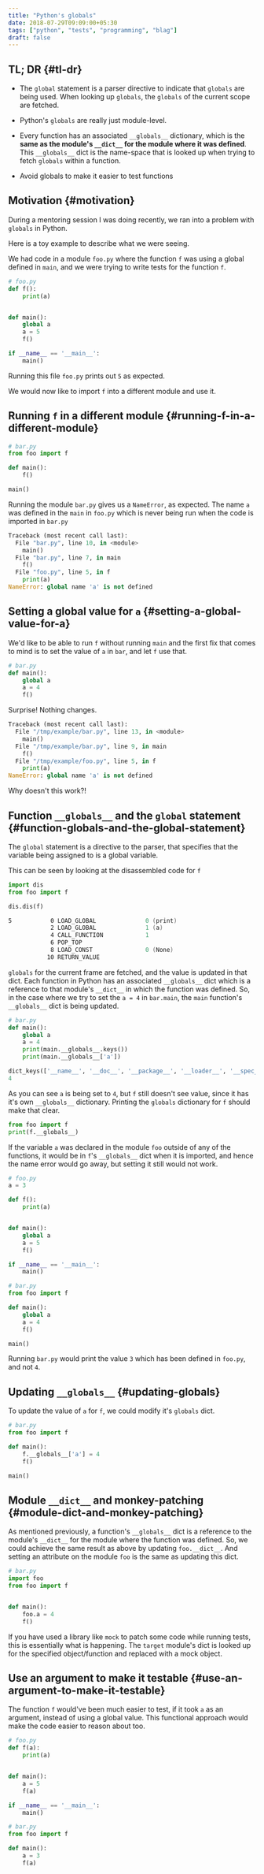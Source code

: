 ```yaml
---
title: "Python's globals"
date: 2018-07-29T09:09:00+05:30
tags: ["python", "tests", "programming", "blag"]
draft: false
---
```


## TL; DR {#tl-dr}

-   The `global` statement is a parser directive to indicate that `globals` are
    being used. When looking up `globals`, the `globals` of the current scope are
    fetched.

-   Python's `globals` are really just module-level.

-   Every function has an associated `__globals__` dictionary, which is the **same
    as the module's `__dict__` for the module where it was defined**. This
    `__globals__` dict is the name-space that is looked up when trying to fetch
    `globals` within a function.

-   Avoid globals to make it easier to test functions


## Motivation {#motivation}

During a mentoring session I was doing recently, we ran into a problem with
`globals` in Python.

Here is a toy example to describe what we were seeing.

We had code in a module `foo.py` where the function `f` was using a global
defined in `main`, and we were trying to write tests for the function `f`.

```python
# foo.py
def f():
    print(a)


def main():
    global a
    a = 5
    f()

if __name__ == '__main__':
    main()
```

Running this file `foo.py` prints out `5` as expected.

We would now like to import `f` into a different module and use it.


## Running `f` in a different module {#running-f-in-a-different-module}

```python
# bar.py
from foo import f

def main():
    f()

main()
```

Running the module `bar.py` gives us a `NameError`, as expected. The name `a`
was defined in the `main` in `foo.py` which is never being run when the code is
imported in `bar.py`

```python
Traceback (most recent call last):
  File "bar.py", line 10, in <module>
    main()
  File "bar.py", line 7, in main
    f()
  File "foo.py", line 5, in f
    print(a)
NameError: global name 'a' is not defined
```


## Setting a global value for `a` {#setting-a-global-value-for-a}

We'd like to be able to run `f` without running `main` and the first fix that
comes to mind is to set the value of `a` in `bar`, and let `f` use that.

```python
# bar.py
def main():
    global a
    a = 4
    f()
```

Surprise! Nothing changes.

```python
Traceback (most recent call last):
  File "/tmp/example/bar.py", line 13, in <module>
    main()
  File "/tmp/example/bar.py", line 9, in main
    f()
  File "/tmp/example/foo.py", line 5, in f
    print(a)
NameError: global name 'a' is not defined
```

Why doesn't this work?!


## Function `__globals__` and the `global` statement {#function-globals-and-the-global-statement}

The `global` statement is a directive to the parser, that specifies that the
variable being assigned to is a global variable.

This can be seen by looking at the disassembled code for `f`

```python
import dis
from foo import f

dis.dis(f)
```

```asm
5           0 LOAD_GLOBAL              0 (print)
            2 LOAD_GLOBAL              1 (a)
            4 CALL_FUNCTION            1
            6 POP_TOP
            8 LOAD_CONST               0 (None)
           10 RETURN_VALUE
```

`globals` for the current frame are fetched, and the value is updated in that
dict. Each function in Python has an associated `__globals__` dict which is a
reference to that module's `__dict__` in which the function was defined. So, in
the case where we try to set the `a = 4` in `bar.main`, the `main` function's
`__globals__` dict is being updated.

```python
# bar.py
def main():
    global a
    a = 4
    print(main.__globals__.keys())
    print(main.__globals__['a'])
```

```python
dict_keys(['__name__', '__doc__', '__package__', '__loader__', '__spec__', '__annotations__', '__builtins__', '__file__', '__cached__', 'foo', 'f', 'dis', 'main', 'a'])
4
```

As you can see `a` is being set to `4`, but `f` still doesn't see value, since
it has it's own `__globals__` dictionary. Printing the `globals` dictionary for
`f` should make that clear.

```python
from foo import f
print(f.__globals__)
```

If the variable `a` was declared in the module `foo` outside of any of the
functions, it would be in `f`'s `__globals__` dict when it is imported, and
hence the name error would go away, but setting it still would not work.

```python
# foo.py
a = 3

def f():
    print(a)


def main():
    global a
    a = 5
    f()

if __name__ == '__main__':
    main()
```

```python
# bar.py
from foo import f

def main():
    global a
    a = 4
    f()

main()
```

Running `bar.py` would print the value `3` which has been defined in `foo.py`,
and not `4`.


## Updating `__globals__` {#updating-globals}

To update the value of `a` for `f`, we could modify it's `globals` dict.

```python
# bar.py
from foo import f

def main():
    f.__globals__['a'] = 4
    f()

main()
```


## Module `__dict__` and monkey-patching {#module-dict-and-monkey-patching}

As mentioned previously, a function's `__globals__` dict is a reference to the
module's `__dict__` for the module where the function was defined. So, we could
achieve the same result as above by updating `foo.__dict__`. And setting an
attribute on the module `foo` is the same as updating this dict.

```python
# bar.py
import foo
from foo import f


def main():
    foo.a = 4
    f()
```

If you have used a library like `mock` to patch some code while running tests,
this is essentially what is happening. The `target` module's dict is looked up
for the specified object/function and replaced with a mock object.


## Use an argument to make it testable {#use-an-argument-to-make-it-testable}

The function `f` would've been much easier to test, if it took `a` as an
argument, instead of using a global value. This functional approach would make
the code easier to reason about too.

```python
# foo.py
def f(a):
    print(a)


def main():
    a = 5
    f(a)

if __name__ == '__main__':
    main()
```

```python
# bar.py
from foo import f

def main():
    a = 3
    f(a)
```
